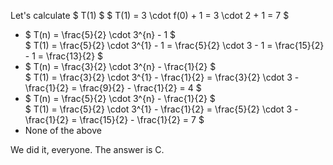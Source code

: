 Let's calculate $ T(1) $
$ T(1) = 3 \cdot f(0) + 1 = 3 \cdot 2 + 1 = 7 $

<ul>
    <li> $ T(n) = \frac{5}{2} \cdot 3^{n} - 1 $ <br/> 
    $ T(1) = \frac{5}{2} \cdot 3^{1} - 1 = \frac{5}{2} \cdot 3 - 1 = \frac{15}{2} - 1 = \frac{13}{2} $
    <li> $ T(n) = \frac{3}{2} \cdot 3^{n} - \frac{1}{2} $ <br/> 
    $ T(1) = \frac{3}{2} \cdot 3^{1} - \frac{1}{2} = \frac{3}{2} \cdot 3 - \frac{1}{2} = \frac{9}{2} - \frac{1}{2} = 4 $
    <li> $ T(n) = \frac{5}{2} \cdot 3^{n} - \frac{1}{2} $ <br/> 
    $ T(1) = \frac{5}{2} \cdot 3^{1} - \frac{1}{2} = \frac{5}{2} \cdot 3 - \frac{1}{2} = \frac{15}{2} - \frac{1}{2} = 7 $
    <li> None of the above
</ul>
We did it, everyone. The answer is C.

